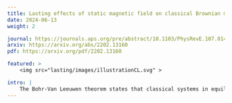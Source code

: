 ```yaml
---
title: Lasting effects of static magnetic field on classical Brownian motion
date: 2024-06-13
weight: 2

journal: https://journals.aps.org/pre/abstract/10.1103/PhysRevE.107.014125
arxiv: https://arxiv.org/abs/2202.13160
pdf: https://arxiv.org/pdf/2202.13160

featured: >
    <img src="lasting/images/illustrationCL.svg" >

intro: |
    The Bohr-Van Leeuwen theorem states that classical systems in equilibrium are unaffected by static magnetic fields. This work explores how a charged Brownian particle in a thermal bath still induces a long-lasting angular momentum in the bath. Our finding shows that while the particle itself remains unaffected in equilibrium, the surrounding bath exhibits a persistent response, challenging traditional views on classical magnetism and opening up new research possibilities in fields like plasma physics and biophysics.
---
```

